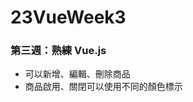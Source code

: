 # 23VueWeek3
<h3>第三週：熟練 Vue.js</h3>
<ul>
  <li>可以新增、編輯、刪除商品</li>
  <li>商品啟用、關閉可以使用不同的顏色標示</li>
</ul>
